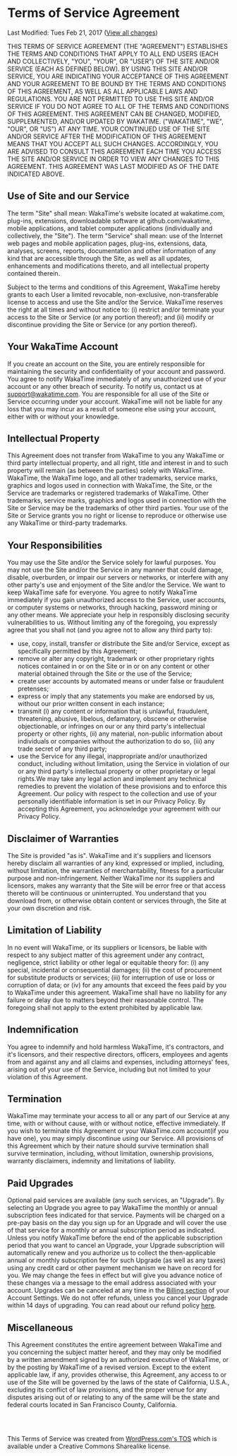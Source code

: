 # Terms of Service Agreement

<span class="text-muted">Last Modified: Tues Feb 21, 2017</span>
([View all changes][changes])

THIS TERMS OF SERVICE AGREEMENT (THE "AGREEMENT") ESTABLISHES THE TERMS AND
CONDITIONS THAT APPLY TO ALL END USERS (EACH AND COLLECTIVELY, "YOU", "YOUR",
OR "USER") OF THE SITE AND/OR SERVICE (EACH AS DEFINED BELOW). BY USING THIS
SITE AND/OR SERVICE, YOU ARE INDICATING YOUR ACCEPTANCE OF THIS AGREEMENT AND
YOUR AGREEMENT TO BE BOUND BY THE TERMS AND CONDITIONS OF THIS AGREEMENT, AS
WELL AS ALL APPLICABLE LAWS AND REGULATIONS. YOU ARE NOT PERMITTED TO USE THIS
SITE AND/OR SERVICE IF YOU DO NOT AGREE TO ALL OF THE TERMS AND CONDITIONS OF
THIS AGREEMENT. THIS AGREEMENT CAN BE CHANGED, MODIFIED, SUPPLEMENTED, AND/OR
UPDATED BY WAKATIME. ("WAKATIME", "WE", "OUR", OR "US") AT ANY TIME. YOUR
CONTINUED USE OF THE SITE AND/OR SERVICE AFTER THE MODIFICATION OF THIS
AGREEMENT MEANS THAT YOU ACCEPT ALL SUCH CHANGES. ACCORDINGLY, YOU ARE ADVISED
TO CONSULT THIS AGREEMENT EACH TIME YOU ACCESS THE SITE AND/OR SERVICE IN ORDER
TO VIEW ANY CHANGES TO THIS AGREEMENT. THIS AGREEMENT WAS LAST MODIFIED AS OF
THE DATE INDICATED ABOVE.

## Use of Site and our Service

The term "Site" shall mean: WakaTime's website located at wakatime.com,
plug-ins, extensions, downloadable software at github.com/wakatime, mobile
applications, and tablet computer applications (individually and collectively,
the "Site"). The term "Service" shall mean: use of the Internet web pages and
mobile application pages, plug-ins, extensions, data, analyses, screens,
reports, documentation and other information of any kind that are accessible
through the Site, as well as all updates, enhancements and modifications
thereto, and all intellectual property contained therein.

Subject to the terms and conditions of this Agreement, WakaTime hereby grants
to each User a limited revocable, non-exclusive, non-transferable license to
access and use the Site and/or the Service. WakaTime reserves the right at all
times and without notice to: (i) restrict and/or terminate your access to the
Site or Service (or any portion thereof); and (ii) modify or discontinue
providing the Site or Service (or any portion thereof).

## Your WakaTime Account

If you create an account on the Site, you are entirely responsible for
maintaining the security and confidentiality of your account and password.
You agree to notify WakaTime immediately of any unauthorized use of your
account or any other breach of security. To notify us, contact us at
support@wakatime.com. You are responsible for all use of the Site or Service
occurring under your account. WakaTime will not be liable for any loss that you
may incur as a result of someone else using your account, either with or
without your knowledge.

## Intellectual Property

This Agreement does not transfer from WakaTime to you any WakaTime or third
party intellectual property, and all right, title and interest in and to such
property will remain (as between the parties) solely with WakaTime. WakaTime,
the WakaTime logo, and all other trademarks, service marks, graphics and logos
used in connection with WakaTime, the Site, or the Service are trademarks or
registered trademarks of WakaTime. Other trademarks, service marks, graphics
and logos used in connection with the Site or Service may be the trademarks of
other third parties. Your use of the Site or Service grants you no right or
license to reproduce or otherwise use any WakaTime or third-party trademarks.

## Your Responsibilities

You may use the Site and/or the Service solely for lawful purposes. You may
not use the Site and/or the Service in any manner that could damage, disable,
overburden, or impair our servers or networks, or interfere with any other
party's use and enjoyment of the Site and/or the Service. We want to keep
WakaTime safe for everyone. You agree to notify WakaTime immediately if you
gain unauthorized access to the Service, user accounts, or computer systems or
networks, through hacking, password mining or any other means. We appreciate
your help in responsibly disclosing security vulnerabilities to us. Without
limiting any of the foregoing, you expressly agree that you shall not (and you
agree not to allow any third party to):

* use, copy, install, transfer or distribute the Site and/or Service, except as
  specifically permitted by this Agreement;
* remove or alter any copyright, trademark or other proprietary rights notices
  contained in or on the Site or in or on any content or other material
  obtained through the Site or the use of the Service;
* create user accounts by automated means or under false or fraudulent
  pretenses;
* express or imply that any statements you make are endorsed by us, without our
  prior written consent in each instance;
* transmit (i) any content or information that is unlawful, fraudulent,
  threatening, abusive, libelous, defamatory, obscene or otherwise
  objectionable, or infringes on our or any third party's intellectual property
  or other rights, (ii) any material, non-public information about individuals
  or companies without the authorization to do so, (iii) any trade secret of
  any third party;
* use the Service for any illegal, inappropriate and/or unauthorized conduct,
  including without limitation, using the Service in violation of our or any
  third party's intellectual property or other proprietary or legal rights.We
  may take any legal action and implement any technical remedies to prevent the
  violation of these provisions and to enforce this Agreement. Our policy with
  respect to the collection and use of your personally identifiable information
  is set in our Privacy Policy. By accepting this Agreement, you acknowledge
  your agreement with our Privacy Policy.

## Disclaimer of Warranties

The Site is provided "as is". WakaTime and it's suppliers and licensors hereby
disclaim all warranties of any kind, expressed or implied, including, without
limitation, the warranties of merchantability, fitness for a particular purpose
and non-infringement. Neither WakaTime nor its suppliers and licensors, makes
any warranty that the Site will be error free or that access thereto will be
continuous or uninterrupted. You understand that you download from, or
otherwise obtain content or services through, the Site at your own discretion
and risk.

## Limitation of Liability

In no event will WakaTime, or its suppliers or licensors, be liable with
respect to any subject matter of this agreement under any contract, negligence,
strict liability or other legal or equitable theory for: (i) any special,
incidental or consequential damages; (ii) the cost of procurement for
substitute products or services; (iii) for interruption of use or loss or
corruption of data; or (iv) for any amounts that exceed the fees paid by you to
WakaTime under this agreement. WakaTime shall have no liability for any failure
or delay due to matters beyond their reasonable control. The foregoing shall
not apply to the extent prohibited by applicable law.

## Indemnification

You agree to indemnify and hold harmless WakaTime, it's contractors, and it's
licensors, and their respective directors, officers, employees and agents from
and against any and all claims and expenses, including attorneys' fees, arising
out of your use of the Service, including but not limited to your violation of
this Agreement.

## Termination

WakaTime may terminate your access to all or any part of our Service at any
time, with or without cause, with or without notice, effective immediately. If
you wish to terminate this Agreement or your WakaTime.com account(if you have
one), you may simply discontinue using our Service. All provisions of this
Agreement which by their nature should survive termination shall survive
termination, including, without limitation, ownership provisions, warranty
disclaimers, indemnity and limitations of liability.

## Paid Upgrades

Optional paid services are available (any such services, an "Upgrade"). By
selecting an Upgrade you agree to pay WakaTime the monthly or annual
subscription fees indicated for that service. Payments will be charged on a
pre-pay basis on the day you sign up for an Upgrade and will cover the use of
that service for a monthly or annual subscription period as indicated. Unless
you notify WakaTime before the end of the applicable subscription period that
you want to cancel an Upgrade, your Upgrade subscription will automatically
renew and you authorize us to collect the then-applicable annual or monthly
subscription fee for such Upgrade (as well as any taxes) using any credit
card or other payment mechanism we have on record for you. We may change the
fees in effect but will give you advance notice of these changes via a message
to the email address associated with your account.
Upgrades can be canceled at any time in the [Billing section][billing] of your
Account Settings. We do not offer refunds, unless you cancel your Upgrade
within 14 days of upgrading. You can read about our refund policy
[here][refunds].

## Miscellaneous

This Agreement constitutes the entire agreement between WakaTime and you
concerning the subject matter hereof, and they may only be modified by a
written amendment signed by an authorized executive of WakaTime, or by the
posting by WakaTime of a revised version. Except to the extent applicable law,
if any, provides otherwise, this Agreement, any access to or use of the Site
will be governed by the laws of the state of California, U.S.A., excluding its
conflict of law provisions, and the proper venue for any disputes arising out
of or relating to any of the same will be the state and federal courts located
in San Francisco County, California.

<p style="margin-top:60px;" class="text-muted">
  This Terms of Service was created from
  <a href="https://en.wordpress.com/tos/" rel="nofollow">WordPress.com's TOS</a> which is
  available under a Creative Commons Sharealike license.
</p>


[changes]: https://github.com/wakatime/legal/commits/master/terms.md
[billing]: https://wakatime.com/settings/billing
[refunds]: https://wakatime.com/refunds
